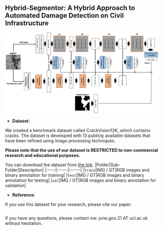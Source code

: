 ## Hybrid-Segmentor: A Hybrid Approach to Automated Damage Detection on Civil Infrastructure

![](./figures/model_architecture.png)

 - **Dataset**:

We created a benchmark dataset called CrackVision12K, which contains cracks. The dataset is developed with 13 publicly available datasets that have been refined using image processing techniques.

**Please note that the use of our dataset is RESTRICTED to non-commercial research and educational purposes.**

You can download the dataset from [the link](https://onedrive.live.com/?authkey=%21AAqG9xQnIlHYoyo&cid=ACF4A32C1F8162D1&id=ACF4A32C1F8162D1%21163379&parId=root&o=OneUp).
|Folder|Sub-Folder|Description|
|:----|:-----|:-----|
|`train`|IMG / GT|RGB images and binary annotation for training|
|`test`|IMG / GT|RGB images and binary annotation for testing|
|`val`|IMG / GT|RGB images and binary annotation for validation|

 - **Reference:**

If you use this dataset for your research, please cite our paper:


```

```

If you have any questions, please contact me: june.goo.21 AT ucl.ac.uk without hesitation.
